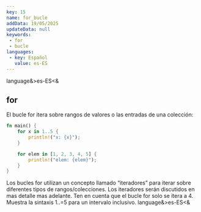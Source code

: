 ```yaml
---
key: 15
name: for_bucle
addData: 19/05/2025
updateData: null
keywords: 
 - for
 - bucle
languages:
 - key: Español
   value: es-ES
---
```

language&>es-ES<&
## for 
El bucle for itera sobre rangos de valores o las entradas de una colección:

``` rust
fn main() {
    for x in 1..5 {
        println!("x: {x}");
    }

    for elem in [1, 2, 3, 4, 5] {
        println!("elem: {elem}");
    }
}
```

Los bucles for utilizan un concepto llamado “iteradores” para iterar sobre diferentes tipos de rangos/colecciones. Los iteradores serán discutidos en mas detalle mas adelante.
Ten en cuenta que el bucle for solo se itera a 4. Muestra la sintaxis 1..=5 para un intervalo inclusivo.
language&>es-ES<&